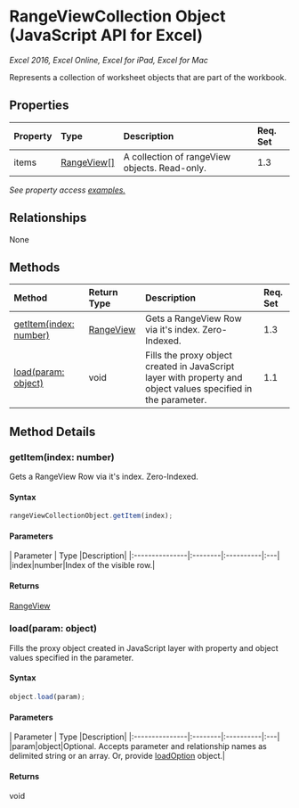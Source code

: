 # RangeViewCollection Object (JavaScript API for Excel)

_Excel 2016, Excel Online, Excel for iPad, Excel for Mac_

Represents a collection of worksheet objects that are part of the workbook.

## Properties

| Property	   | Type	|Description| Req. Set|
|:---------------|:--------|:----------|:----|
|items|[RangeView[]](rangeview.md)|A collection of rangeView objects. Read-only.|1.3||

_See property access [examples.](#property-access-examples)_

## Relationships
None


## Methods

| Method		   | Return Type	|Description| Req. Set|
|:---------------|:--------|:----------|:----|
|[getItem(index: number)](#getitemindex-number)|[RangeView](rangeview.md)|Gets a RangeView Row via it's index. Zero-Indexed.|1.3|
|[load(param: object)](#loadparam-object)|void|Fills the proxy object created in JavaScript layer with property and object values specified in the parameter.|1.1|

## Method Details


### getItem(index: number)
Gets a RangeView Row via it's index. Zero-Indexed.

#### Syntax
```js
rangeViewCollectionObject.getItem(index);
```

#### Parameters
| Parameter	   | Type	|Description|
|:---------------|:--------|:----------|:---|
|index|number|Index of the visible row.|

#### Returns
[RangeView](rangeview.md)

### load(param: object)
Fills the proxy object created in JavaScript layer with property and object values specified in the parameter.

#### Syntax
```js
object.load(param);
```

#### Parameters
| Parameter	   | Type	|Description|
|:---------------|:--------|:----------|:---|
|param|object|Optional. Accepts parameter and relationship names as delimited string or an array. Or, provide [loadOption](loadoption.md) object.|

#### Returns
void
